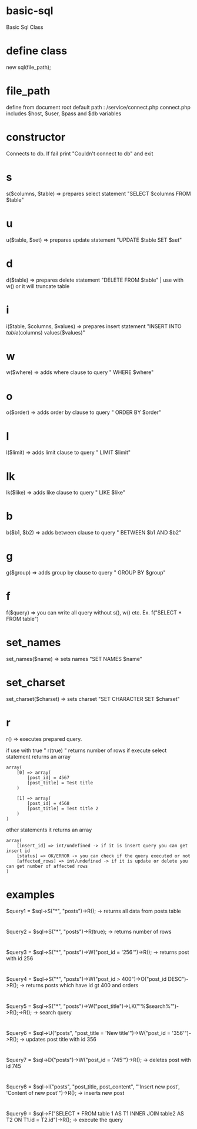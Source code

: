 # basic-sql
Basic Sql Class

# define class
new sql(file_path);

# file_path
define from document root
default path : /service/connect.php
connect.php includes $host, $user, $pass and $db variables

# constructor
Connects to db. If fail print "Couldn't connect to db" and exit

# s
s($columns, $table) => prepares select statement "SELECT $columns FROM $table"

# u
u($table, $set) => prepares update statement "UPDATE $table SET $set"

# d
d($table) => prepares delete statement "DELETE FROM $table" | use with w() or it will truncate table

# i
i($table, $columns, $values) => prepares insert statement "INSERT INTO $table($columns) values($values)"

# w
w($where) => adds where clause to query " WHERE $where"

# o
o($order) => adds order by clause to query " ORDER BY $order"

# l
l($limit) => adds limit clause to query " LIMIT $limit"

# lk
lk($like) => adds like clause to query " LIKE $like"

# b
b($b1, $b2) => adds between clause to query " BETWEEN $b1 AND $b2"

# g
g($group) => adds group by clause to query " GROUP BY $group"

# f
f($query) => you can write all query without s(), w() etc. Ex. f("SELECT * FROM table")

# set_names
set_names($name) => sets names "SET NAMES $name"

# set_charset
set_charset($charset) => sets charset "SET CHARACTER SET $charset"

# r
r() => executes prepared query.

if use with true " r(true) " returns number of rows
if execute select statement returns an array

    array(
        [0] => array(
            [post_id] = 4567
            [post_title] = Test title
        )

        [1] => array(
            [post_id] = 4568
            [post_title] = Test title 2
        )
    )

other statements it returns an array
    
    array(
        [insert_id] => int/undefined -> if it is insert query you can get insert id
        [status] => OK/ERROR -> you can check if the query executed or not
        [affected_rows] => int/undefined -> if it is update or delete you can get number of affected rows
    )

# examples
$query1 = $sql->S("*", "posts")->R(); -> returns all data from posts table
#
$query2 = $sql->S("*", "posts")->R(true); -> returns number of rows
#
$query3 = $sql->S("*", "posts")->W("post_id = '256'")->R(); -> returns post with id 256
#
$query4 = $sql->S("*", "posts")->W("post_id > 400")->O("post_id DESC")->R(); -> returns posts which have id gt 400 and orders
#
$query5 = $sql->S("*", "posts")->W("post_title")->LK("'%$search%'")->R();->R(); -> search query
#
$query6 = $sql->U("posts", "post_title = 'New title'")->W("post_id = '356'")->R(); -> updates post title with id 356
#
$query7 = $sql->D("posts")->W("post_id = '745'")->R(); -> deletes post with id 745
#
$query8 = $sql->I("posts", "post_title, post_content", "'Insert new post', 'Content of new post'")->R(); -> inserts new post
#
$query9 = $sql->F("SELECT * FROM table 1 AS T1 INNER JOIN table2 AS T2 ON T1.id = T2.id")->R(); -> execute the query
